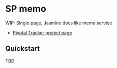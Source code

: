 SP memo
===
WIP: Single page, Jasmine docs like memo service
+ [Pivotal Tracker project page](https://www.pivotaltracker.com/n/projects/1471372)

## Quickstart
TBD
